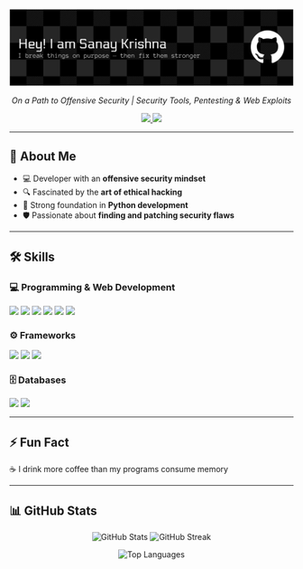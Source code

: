 <p align="center">
  <img src="github-header-banner.png" alt="GitHub Banner"/>
</p>

<p align="center"><i>On a Path to Offensive Security | Security Tools, Pentesting & Web Exploits</i></p>

<p align="center">
  <a href="https://www.instagram.com/noght____" target="_blank">
    <img src="https://img.shields.io/badge/Instagram-E4405F?style=for-the-badge&logo=instagram&logoColor=white"/>
  </a>
  <a href="https://www.linkedin.com/in/sanay-krishna-b1a445346" target="_blank">
    <img src="https://img.shields.io/badge/LinkedIn-0077B5?style=for-the-badge&logo=linkedin&logoColor=white"/>
  </a>
</p>

---

## 🚀 About Me  
- 💻 Developer with an **offensive security mindset**  
- 🔍 Fascinated by the **art of ethical hacking**  
- 🐍 Strong foundation in **Python development**  
- 🛡️ Passionate about **finding and patching security flaws**  

---

## 🛠️ Skills  

### 💻 Programming & Web Development  
<p align="left">  
  <img src="https://cdn.jsdelivr.net/gh/devicons/devicon/icons/java/java-original.svg" height="40"/>  
  <img src="https://cdn.jsdelivr.net/gh/devicons/devicon/icons/python/python-original.svg" height="40"/>  
  <img src="https://cdn.jsdelivr.net/gh/devicons/devicon/icons/html5/html5-original.svg" height="40"/>  
  <img src="https://cdn.jsdelivr.net/gh/devicons/devicon/icons/css3/css3-original.svg" height="40"/>  
  <img src="https://cdn.jsdelivr.net/gh/devicons/devicon/icons/javascript/javascript-original.svg" height="40"/>  
  <img src="https://cdn.jsdelivr.net/gh/devicons/devicon/icons/react/react-original.svg" height="40"/>  
</p>  

### ⚙️ Frameworks  
<p align="left">  
  <img src="https://cdn.jsdelivr.net/gh/devicons/devicon/icons/django/django-plain.svg" height="40"/>  
  <img src="https://cdn.jsdelivr.net/gh/devicons/devicon/icons/flask/flask-original.svg" height="40"/>  
  <img src="https://cdn.jsdelivr.net/gh/devicons/devicon/icons/fastapi/fastapi-original.svg" height="40"/>  
</p>  

### 🗄️ Databases  
<p align="left">  
  <img src="https://cdn.jsdelivr.net/gh/devicons/devicon/icons/postgresql/postgresql-original.svg" height="40"/>  
  <img src="https://cdn.jsdelivr.net/gh/devicons/devicon/icons/mysql/mysql-original.svg" height="40"/>  
</p>  

---

## ⚡ Fun Fact  
☕ I drink more coffee than my programs consume memory  

---

## 📊 GitHub Stats  

<p align="center">
  <img src="https://github-readme-stats.vercel.app/api?username=SanayKrishna&show_icons=true&theme=tokyonight" alt="GitHub Stats" height="165"/>
  <img src="https://streak-stats.demolab.com?user=SanayKrishna&theme=tokyonight" alt="GitHub Streak" height="165"/>
</p>

<p align="center">
  <img src="https://github-readme-stats.vercel.app/api/top-langs/?username=SanayKrishna&layout=compact&theme=tokyonight" alt="Top Languages"/>
</p>
